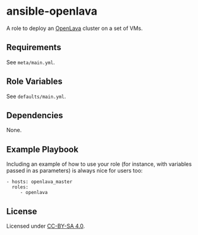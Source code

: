 ansible-openlava
=========

A role to deploy an [OpenLava](http://www.openlava.org/) cluster on a set of VMs.


Requirements
------------
See `meta/main.yml`.

Role Variables
--------------
See `defaults/main.yml`.

Dependencies
------------
None.

Example Playbook
----------------

Including an example of how to use your role (for instance, with variables passed in as parameters) is always nice for users too:

    - hosts: openlava_master
      roles:
         - openlava

License
-------
Licensed under [CC-BY-SA 4.0](https://creativecommons.org/licenses/by-sa/4.0/).
